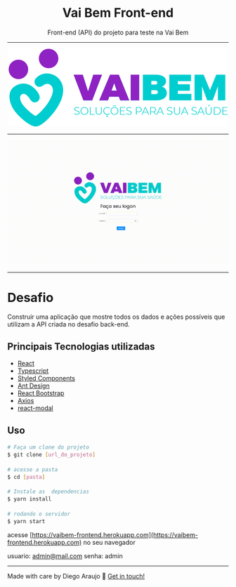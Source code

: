 <h1 align="center">
Vai Bem Front-end
</h1>

<p align="center">Front-end (API) do projeto para teste na Vai Bem</p>

<hr>
<center>

  ![PNG](./.github/logo.png)
</center>
<hr>
<div style="text-align:center">

  <!-- ![Demo](./.github/demo.gif) -->
  <img src="./.github/demo.gif" />

</div>
<hr>


# Desafio
Construir uma aplicação que mostre todos os dados e ações possíveis que utilizam a API criada no desafio back-end.

## Principais Tecnologias utilizadas
- [React](https://pt-br.reactjs.org/)
- [Typescript](https://www.typescriptlang.org/)
- [Styled Components](https://styled-components.com/)
- [Ant Design](https://ant.design/)
- [React Bootstrap](https://react-bootstrap.netlify.app/)
- [Axios](https://www.npmjs.com/package/axios)
- [react-modal](https://github.com/reactjs/react-modal)


## Uso

```bash
# Faça um clone do projeto
$ git clone [url_do_projeto]

# acesse a pasta
$ cd [pasta]

# Instale as  dependencias
$ yarn install

# rodando o servidor
$ yarn start
```

acesse [https://vaibem-frontend.herokuapp.com](https://vaibem-frontend.herokuapp.com) no seu navegador

usuario: admin@mail.com
senha: admin

---

Made with care by Diego Araujo :wave: [Get in touch!](https://www.linkedin.com/in/diegooliveiradearaujo)
